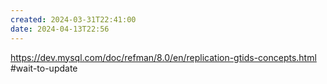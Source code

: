 ```yaml
---
created: 2024-03-31T22:41:00
date: 2024-04-13T22:56
---
```

https://dev.mysql.com/doc/refman/8.0/en/replication-gtids-concepts.html
#wait-to-update 